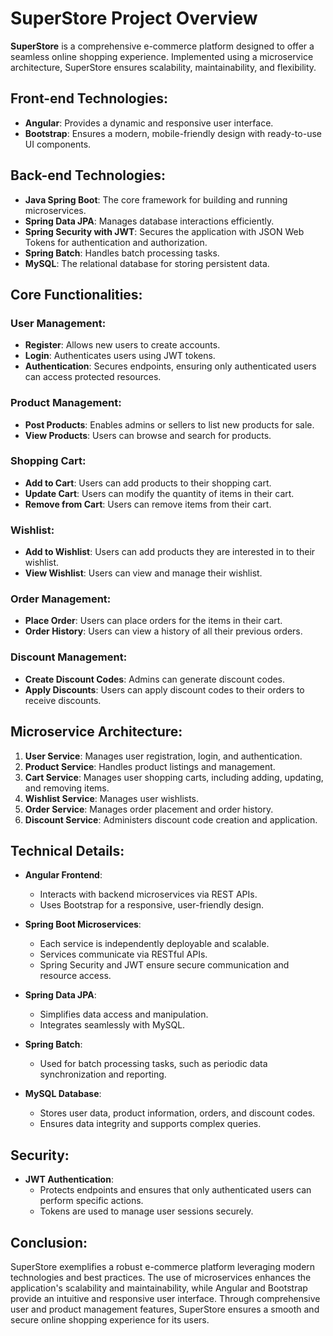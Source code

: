 # SuperStore Project Overview

**SuperStore** is a comprehensive e-commerce platform designed to offer a seamless online shopping experience. Implemented using a microservice architecture, SuperStore ensures scalability, maintainability, and flexibility.

## Front-end Technologies:
- **Angular**: Provides a dynamic and responsive user interface.
- **Bootstrap**: Ensures a modern, mobile-friendly design with ready-to-use UI components.

## Back-end Technologies:
- **Java Spring Boot**: The core framework for building and running microservices.
- **Spring Data JPA**: Manages database interactions efficiently.
- **Spring Security with JWT**: Secures the application with JSON Web Tokens for authentication and authorization.
- **Spring Batch**: Handles batch processing tasks.
- **MySQL**: The relational database for storing persistent data.

## Core Functionalities:

### User Management:
- **Register**: Allows new users to create accounts.
- **Login**: Authenticates users using JWT tokens.
- **Authentication**: Secures endpoints, ensuring only authenticated users can access protected resources.

### Product Management:
- **Post Products**: Enables admins or sellers to list new products for sale.
- **View Products**: Users can browse and search for products.

### Shopping Cart:
- **Add to Cart**: Users can add products to their shopping cart.
- **Update Cart**: Users can modify the quantity of items in their cart.
- **Remove from Cart**: Users can remove items from their cart.

### Wishlist:
- **Add to Wishlist**: Users can add products they are interested in to their wishlist.
- **View Wishlist**: Users can view and manage their wishlist.

### Order Management:
- **Place Order**: Users can place orders for the items in their cart.
- **Order History**: Users can view a history of all their previous orders.

### Discount Management:
- **Create Discount Codes**: Admins can generate discount codes.
- **Apply Discounts**: Users can apply discount codes to their orders to receive discounts.

## Microservice Architecture:

1. **User Service**: Manages user registration, login, and authentication.
2. **Product Service**: Handles product listings and management.
3. **Cart Service**: Manages user shopping carts, including adding, updating, and removing items.
4. **Wishlist Service**: Manages user wishlists.
5. **Order Service**: Manages order placement and order history.
6. **Discount Service**: Administers discount code creation and application.

## Technical Details:

- **Angular Frontend**:
  - Interacts with backend microservices via REST APIs.
  - Uses Bootstrap for a responsive, user-friendly design.

- **Spring Boot Microservices**:
  - Each service is independently deployable and scalable.
  - Services communicate via RESTful APIs.
  - Spring Security and JWT ensure secure communication and resource access.

- **Spring Data JPA**:
  - Simplifies data access and manipulation.
  - Integrates seamlessly with MySQL.

- **Spring Batch**:
  - Used for batch processing tasks, such as periodic data synchronization and reporting.

- **MySQL Database**:
  - Stores user data, product information, orders, and discount codes.
  - Ensures data integrity and supports complex queries.

## Security:
- **JWT Authentication**:
  - Protects endpoints and ensures that only authenticated users can perform specific actions.
  - Tokens are used to manage user sessions securely.

## Conclusion:

SuperStore exemplifies a robust e-commerce platform leveraging modern technologies and best practices. The use of microservices enhances the application's scalability and maintainability, while Angular and Bootstrap provide an intuitive and responsive user interface. Through comprehensive user and product management features, SuperStore ensures a smooth and secure online shopping experience for its users.

